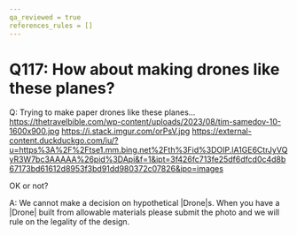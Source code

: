 ```yaml
---
qa_reviewed = true
references_rules = []
---
```


# Q117: How about making drones like these planes?

Q: Trying to make paper drones like these planes... 
https://thetravelbible.com/wp-content/uploads/2023/08/tim-samedov-10-1600x900.jpg
https://i.stack.imgur.com/orPsV.jpg
https://external-content.duckduckgo.com/iu/?u=https%3A%2F%2Ftse1.mm.bing.net%2Fth%3Fid%3DOIP.lA1GE6CtrJyVQyR3W7bc3AAAAA%26pid%3DApi&f=1&ipt=3f426fc713fe25df6dfcd0c4d8b67173bd61612d8953f3bd91dd980372c07826&ipo=images

OK or not?

A: We cannot make a decision on hypothetical |Drone|s. When you have a |Drone| built from allowable materials please submit the photo and we will rule on the legality of the design.